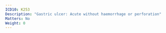 ```yaml
---
ICD10: K253
Description: "Gastric ulcer: Acute without haemorrhage or perforation"
Matters: No
Weight: 0
---
```


